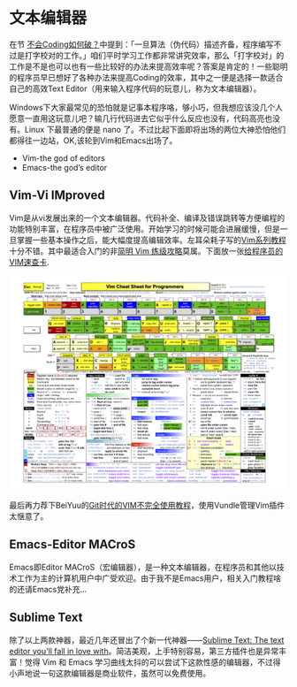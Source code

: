 # 文本编辑器

在节 [不会Coding如何破？](../chapter3-advanced-programming-part1/README.html#sec-coding)中提到：「一旦算法（伪代码）描述齐备，程序编写不过是打字校对的工作。」咱们平时学习工作都非常讲究效率，那么「打字校对」的工作是不是也可以也有一些比较好的办法来提高效率呢？答案是肯定的！一些聪明的程序员早已想好了各种办法来提高Coding的效率，其中之一便是选择一款适合自己的高效Text Editor（用来输入程序代码的玩意儿，称为文本编辑器）。

Windows下大家最常见的恐怕就是记事本程序咯，够小巧，但我想应该没几个人愿意一直用这玩意儿吧？输几行代码进去它似乎什么反应也没有，代码高亮也没有。Linux 下最普通的便是 nano 了。不过比起下面即将出场的两位大神恐怕他们都得往一边站，OK,该轮到Vim和Emacs出场了。

* Vim-the god of editors
* Emacs-the god’s editor

## Vim-Vi IMproved

Vim是从vi发展出来的一个文本编辑器。代码补全、编译及错误跳转等方便编程的功能特别丰富，在程序员中被广泛使用。开始学习的时候可能会进展缓慢，但是一旦掌握一些基本操作之后，能大幅度提高编辑效率。左耳朵耗子写的[Vim系列教程](http://coolshell.cn/tag/vim)十分不错。其中最适合入门的非[简明 Vim 练级攻略](http://coolshell.cn/articles/5426.html)莫属。下面放一张[给程序员的VIM速查卡](http://coolshell.cn/articles/5479.html#more-5479).

![Vim-cheat-sheet](../images/vim_cheat_sheet_for_programmers_print.png)

最后再力荐下BeiYuu的[Git时代的VIM不完全使用教程](http://beiyuu.com/git-vim-tutorial/)，使用Vundle管理Vim插件太惬意了。

## Emacs-Editor MACroS

Emacs即Editor MACroS（宏编辑器），是一种文本编辑器，在程序员和其他以技术工作为主的计算机用户中广受欢迎。由于我不是Emacs用户，相关入门教程啥的还请Emacs党补充...

## Sublime Text

除了以上两款神器，最近几年还冒出了个新一代神器——[Sublime Text: The text editor you'll fall in love with](http://www.sublimetext.com/)。简洁美观，上手特别容易，第三方插件也是异常丰富！觉得 Vim 和 Emacs 学习曲线太抖的可以尝试下这款性感的编辑器，不过得小声地说一句这款编辑器是商业软件，虽然可以免费使用。
